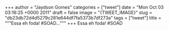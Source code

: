 
+++
author = "Jaydson Gomes"
categories = ["tweet"]
date = "Mon Oct 03 03:16:25 +0000 2011"
draft = false
image = "{TWEET_IMAGE}"
slug = "db23db72d4d5279c281e644df7fa5373b7df273a"
tags = ["tweet"]
title = """Essa eh foda! #SOAD..."""
+++
Essa eh foda! #SOAD
